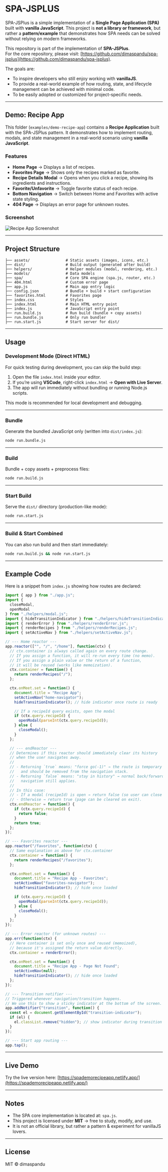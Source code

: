 # SPA-JSPLUS

SPA-JSPlus is a simple implementation of a **Single Page Application (SPA)** built with **vanilla JavaScript**.
This project is **not a library or framework**, but rather a **pattern/example** that demonstrates how SPA needs can be solved without relying on modern frameworks.

This repository is part of the implementation of **SPA-JSPlus**.  
For the core repository, please visit: [https://github.com/dimaspandu/spa-jsplus](https://github.com/dimaspandu/spa-jsplus).

The goals are:

* To inspire developers who still enjoy working with **vanillaJS**.
* To provide a real-world example of how routing, state, and lifecycle management can be achieved with minimal code.
* To be easily adopted or customized for project-specific needs.

---

## Demo: Recipe App

This folder (`examples/demo-recipe-app`) contains a **Recipe Application** built with the SPA-JSPlus pattern.
It demonstrates how to implement routing, modals, and state management in a real-world scenario using **vanilla JavaScript**.

### Features

* **Home Page** → Displays a list of recipes.
* **Favorites Page** → Shows only the recipes marked as favorite.
* **Recipe Details Modal** → Opens when you click a recipe, showing its ingredients and instructions.
* **Favorite/Unfavorite** → Toggle favorite status of each recipe.
* **Bottom Navigation** → Switch between Home and Favorites with active state styling.
* **404 Page** → Displays an error page for unknown routes.

### Screenshot

![Recipe App Screenshot](assets/screenshot.png)

---

## Project Structure

```
├── assets/                # Static assets (images, icons, etc.)
├── dist/                  # Build output (generated after build)
├── helpers/               # Helper modules (modal, rendering, etc.)
├── models/                # Data models
├── spa/                   # Core SPA engine (spa.js, router, etc.)
├── 404.html               # Custom error page
├── app.js                 # Main app entry logic
├── config.json            # Bundle + build + start configuration
├── favorites.html         # Favorites page
├── index.css              # Styles
├── index.html             # Main HTML entry point
├── index.js               # JavaScript entry point
├── run.build.js           # Run build (bundle + copy assets)
├── run.bundle.js          # Only run bundler
├── run.start.js           # Start server for dist/
```

---

## Usage

### Development Mode (Direct HTML)

For quick testing during development, you can skip the build step:

1. Open the file `index.html` inside your editor.  
2. If you’re using **VSCode**, right-click `index.html` → **Open with Live Server**.  
3. The app will run immediately without bundling or running Node.js scripts.  

This mode is recommended for local development and debugging.

---

### Bundle

Generate the bundled JavaScript only (written into `dist/index.js`):

```bash
node run.bundle.js
```

---

### Build

Bundle + copy assets + preprocess files:

```bash
node run.build.js
```

---

### Start Build

Serve the `dist/` directory (production-like mode):

```bash
node run.start.js
```

---

### Build & Start Combined

You can also run build and then start immediately:

```bash
node run.build.js && node run.start.js
```

---

## Example Code

Here is a snippet from `index.js` showing how routes are declared:

```js
import { app } from "./app.js";
import {
  closeModal,
  openModal
} from "./helpers/modal.js";
import { hideTransitionIndicator } from "./helpers/hideTransitionIndicator.js";
import { renderError } from "./helpers/renderError.js";
import { renderRecipes } from "./helpers/renderRecipes.js";
import { setActiveNav } from "./helpers/setActiveNav.js";

// --- Home reactor ---
app.reactor(["", "/", "/home"], function(ctx) {
  // ctx.container is always called again on every route change.
  // If you assign a function, it will re-run every time (no memo).
  // If you assign a plain value or the return of a function,
  // it will be reused (works like memoization).
  ctx.container = function() {
    return renderRecipes("/");
  };

  ctx.onMeet.set = function() {
    document.title = "Recipe App";
    setActiveNav("home-navigator");
    hideTransitionIndicator(); // hide indicator once route is ready

    // If a recipeId query exists, open the modal
    if (ctx.query.recipeId) {
      openModal(parseInt(ctx.query.recipeId));
    } else {
      closeModal();
    }
  };

  // --- endReactor ---
  // Determines if this reactor should immediately clear its history
  // when the user navigates away.
  //
  // - Returning `true` means: "force go(-1)" → the route is temporary
  //   and should be removed from the navigation stack.
  // - Returning `false` means: "stay in history" → normal back/forward
  //   navigation still applies.
  //
  // In this case:
  // - If a modal (recipeId) is open → return false (so user can close modal first).
  // - Otherwise → return true (page can be cleared on exit).
  ctx.endReactor = function() {
    if (ctx.query.recipeId) {
      return false;
    }
    return true;
  };
});

// --- Favorites reactor ---
app.reactor("/favorites", function(ctx) {
  // Same explanation as above for ctx.container
  ctx.container = function() {
    return renderRecipes("/favorites");
  };

  ctx.onMeet.set = function() {
    document.title = "Recipe App - Favorites";
    setActiveNav("favorites-navigator");
    hideTransitionIndicator(); // hide once loaded

    if (ctx.query.recipeId) {
      openModal(parseInt(ctx.query.recipeId));
    } else {
      closeModal();
    }
  };
});

// --- Error reactor (for unknown routes) ---
app.err(function(ctx) {
  // Here container is set only once and reused (memoized),
  // because it's assigned the return value directly.
  ctx.container = renderError();

  ctx.onMeet.set = function() {
    document.title = "Recipe App - Page Not Found";
    setActiveNav(null);
    hideTransitionIndicator(); // hide once loaded
  };
});

// --- Transition notifier ---
// Triggered whenever navigation/transition happens.
// We use this to show a sticky indicator at the bottom of the screen.
app.addNotifier("transition", function() {
  const el = document.getElementById("transition-indicator");
  if (el) {
    el.classList.remove("hidden"); // show indicator during transition
  }
});

// --- Start app routing ---
app.tap();
```

---

## Live Demo

Try the live version here:
[https://spademorecipeapp.netlify.app/](https://spademorecipeapp.netlify.app/)

---

## Notes

* The SPA core implementation is located at: `spa.js`.
* This project is licensed under **MIT** → free to study, modify, and use.
* It is not an official library, but rather a pattern & experiment for vanillaJS lovers.

---

## License

MIT © dimaspandu
